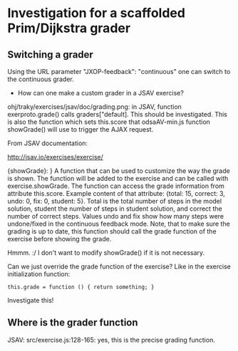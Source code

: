 # Investigation for a scaffolded Prim/Dijkstra grader

## Switching a grader

Using the URL parameter "JXOP-feedback": "continuous" one can switch to the
continuous grader.

- How can one make a custom grader in a JSAV exercise?

ohj/traky/exercises/jsav/doc/grading.png:
in JSAV, function exerproto.grade() calls graders["default].
This should be investigated. This is also the function
which sets this.score that odsaAV-min.js function showGrade()
will use to trigger the AJAX request.

From JSAV documentation:

http://jsav.io/exercises/exercise/

{showGrade}: <function>} A function that can be used to customize the way the grade is shown. The function will be added to the exercise and can be called with exercise.showGrade. The function can access the grade information from attribute this.score. Example content of that attribute: {total: 15, correct: 3, undo: 0, fix: 0, student: 5}. Total is the total number of steps in the model solution, student the number of steps in student solution, and correct the number of correct steps. Values undo and fix show how many steps were undone/fixed in the continuous feedback mode. Note, that to make sure the grading is up to date, this function should call the grade function of the exercise before showing the grade.

Hmmm. :/ I don't want to modify showGrade() if it is not necessary.

Can we just override the grade function of the exercise? Like in the
exercise initialization function:

    this.grade = function () { return something; }

Investigate this!

## Where is the grader function

JSAV: src/exercise.js:128-165: yes, this is the precise grading function.
